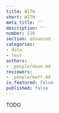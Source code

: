 ```yaml
---
title: WITH
short: WITH
meta_title: ''
description: ''
number: 210
section: advanced
categories:
- data
- test
authors:
- _people/dave.md
reviewers:
- _people/matt.md
is_featured: false
published: false
---
```

TODO
